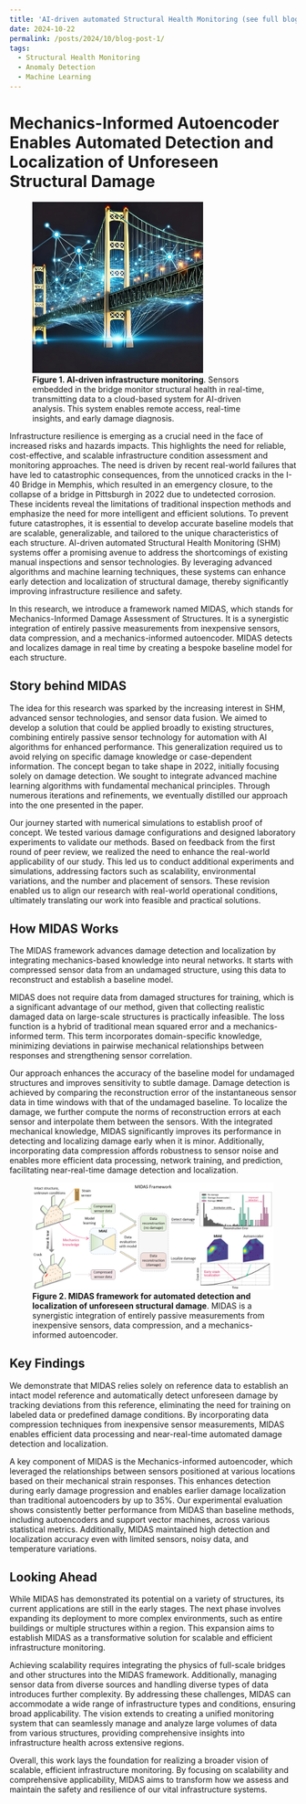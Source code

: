 ```yaml
---
title: 'AI-driven automated Structural Health Monitoring (see full blog)'
date: 2024-10-22
permalink: /posts/2024/10/blog-post-1/
tags:
  - Structural Health Monitoring
  - Anomaly Detection
  - Machine Learning
---
```



Mechanics-Informed Autoencoder Enables Automated Detection and Localization of Unforeseen Structural Damage
======
<figure>
  <img src="/files/blog/blog1-fig1.png" alt="Description of the image" style="width: 300px;" />
  <figcaption><strong>Figure 1. AI-driven infrastructure monitoring</strong>. Sensors embedded in the bridge monitor structural health in real-time, transmitting data to a cloud-based system for AI-driven analysis. This system enables remote access, real-time insights, and early damage diagnosis.</figcaption>
</figure>
Infrastructure resilience is emerging as a crucial need in the face of increased risks and hazards impacts. This highlights the need for reliable, cost-effective, and scalable infrastructure condition assessment and monitoring approaches.  The need is driven by recent real-world failures that have led to catastrophic consequences, from the unnoticed cracks in the I-40 Bridge in Memphis, which resulted in an emergency closure, to the collapse of a bridge in Pittsburgh in 2022 due to undetected corrosion. These incidents reveal the limitations of traditional inspection methods and emphasize the need for more intelligent and efficient solutions. To prevent future catastrophes, it is essential to develop accurate baseline models that are scalable, generalizable, and tailored to the unique characteristics of each structure. AI-driven automated Structural Health Monitoring (SHM) systems offer a promising avenue to address the shortcomings of existing manual inspections and sensor technologies. By leveraging advanced algorithms and machine learning techniques, these systems can enhance early detection and localization of structural damage, thereby significantly improving infrastructure resilience and safety.

In this research, we introduce a framework named MIDAS, which stands for Mechanics-Informed Damage Assessment of Structures. It is a synergistic integration of entirely passive measurements from inexpensive sensors, data compression, and a mechanics-informed autoencoder. MIDAS detects and localizes damage in real time by creating a bespoke baseline model for each structure.


Story behind MIDAS
------
The idea for this research was sparked by the increasing interest in SHM, advanced sensor technologies, and sensor data fusion. We aimed to develop a solution that could be applied broadly to existing structures, combining entirely passive sensor technology for automation with AI algorithms for enhanced performance. This generalization required us to avoid relying on specific damage knowledge or case-dependent information. The concept began to take shape in 2022, initially focusing solely on damage detection. We sought to integrate advanced machine learning algorithms with fundamental mechanical principles. Through numerous iterations and refinements, we eventually distilled our approach into the one presented in the paper.

Our journey started with numerical simulations to establish proof of concept. We tested various damage configurations and designed laboratory experiments to validate our methods. Based on feedback from the first round of peer review, we realized the need to enhance the real-world applicability of our study. This led us to conduct additional experiments and simulations, addressing factors such as scalability, environmental variations, and the number and placement of sensors.  These revision enabled us to align our research with real-world operational conditions, ultimately translating our work into feasible and practical solutions.


How MIDAS Works
------
The MIDAS framework advances damage detection and localization by integrating mechanics-based knowledge into neural networks. It starts with compressed sensor data from an undamaged structure, using this data to reconstruct and establish a baseline model. 

MIDAS does not require data from damaged structures for training, which is a significant advantage of our method, given that collecting realistic damaged data on large-scale structures is practically infeasible. The loss function is a hybrid of traditional mean squared error and a mechanics-informed term. This term incorporates domain-specific knowledge, minimizing deviations in pairwise mechanical relationships between responses and strengthening sensor correlation. 

Our approach enhances the accuracy of the baseline model for undamaged structures and improves sensitivity to subtle damage. Damage detection is achieved by comparing the reconstruction error of the instantaneous sensor data in time windows with that of the undamaged baseline. To localize the damage, we further compute the norms of reconstruction errors at each sensor and interpolate them between the sensors. With the integrated mechanical knowledge, MIDAS significantly improves its performance in detecting and localizing damage early when it is minor. Additionally, incorporating data compression affords robustness to sensor noise and enables more efficient data processing, network training, and prediction, facilitating near-real-time damage detection and localization.

<figure>
  <img src="/files/blog/blog1-fig2.png" alt="Description of the image" />
  <figcaption><strong>Figure 2. MIDAS framework for automated detection and localization of unforeseen structural damage</strong>. MIDAS is a synergistic integration of entirely passive measurements from inexpensive sensors, data compression, and a mechanics-informed autoencoder.</figcaption>
</figure>

Key Findings
------
We demonstrate that MIDAS relies solely on reference data to establish an intact model reference and automatically detect unforeseen damage by tracking deviations from this reference, eliminating the need for training on labeled data or predefined damage conditions. By incorporating data compression techniques from inexpensive sensor measurements, MIDAS enables efficient data processing and near-real-time automated damage detection and localization.

A key component of MIDAS is the Mechanics-informed autoencoder, which leveraged the relationships between sensors positioned at various locations based on their mechanical strain responses. This enhances detection during early damage progression and enables earlier damage localization than traditional autoencoders by up to 35%. Our experimental evaluation shows consistently better performance from MIDAS than baseline methods, including autoencoders and support vector machines, across various statistical metrics. Additionally, MIDAS maintained high detection and localization accuracy even with limited sensors, noisy data, and temperature variations. 


Looking Ahead
------
While MIDAS has demonstrated its potential on a variety of structures, its current applications are still in the early stages. The next phase involves expanding its deployment to more complex environments, such as entire buildings or multiple structures within a region. This expansion aims to establish MIDAS as a transformative solution for scalable and efficient infrastructure monitoring. 

Achieving scalability requires integrating the physics of full-scale bridges and other structures into the MIDAS framework. Additionally, managing sensor data from diverse sources and handling diverse types of data introduces further complexity. By addressing these challenges, MIDAS can accommodate a wide range of infrastructure types and conditions, ensuring broad applicability. The vision extends to creating a unified monitoring system that can seamlessly manage and analyze large volumes of data from various structures, providing comprehensive insights into infrastructure health across extensive regions.

Overall, this work lays the foundation for realizing a broader vision of scalable, efficient infrastructure monitoring. By focusing on scalability and comprehensive applicability, MIDAS aims to transform how we assess and maintain the safety and resilience of our vital infrastructure systems.
